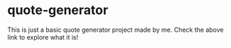 # quote-generator
This is just a basic quote generator project made by me. Check the above link to explore what it is!
